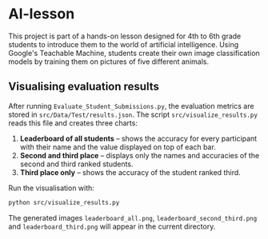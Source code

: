 # AI-lesson
This project is part of a hands-on lesson designed for 4th to 6th grade students to introduce them to the world of artificial intelligence. Using Google's Teachable Machine, students create their own image classification models by training them on pictures of five different animals.

## Visualising evaluation results
After running `Evaluate_Student_Submissions.py`, the evaluation metrics are stored in `src/Data/Test/results.json`. The script `src/visualize_results.py` reads this file and creates three charts:

1. **Leaderboard of all students** – shows the accuracy for every participant with their name and the value displayed on top of each bar.
2. **Second and third place** – displays only the names and accuracies of the second and third ranked students.
3. **Third place only** – shows the accuracy of the student ranked third.

Run the visualisation with:

```bash
python src/visualize_results.py
```

The generated images `leaderboard_all.png`, `leaderboard_second_third.png` and `leaderboard_third.png` will appear in the current directory.
